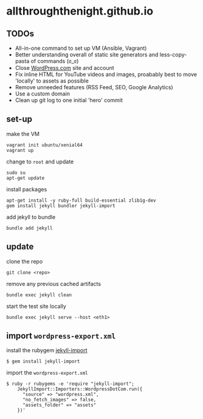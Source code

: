 # allthroughthenight.github.io

## TODOs

* All-in-one command to set up VM (Ansible, Vagrant)
* Better understanding overall of static site generators and less-copy-pasta of commands (ಠ_ಠ)
* Close [WordPress.com](ramblevalley.wordpress.com) site and account
* Fix inline HTML for YouTube videos and images, proabably best to move 'locally' to assets as possible
* Remove unneeded features (RSS Feed, SEO, Google Analytics)
* Use a custom domain
* Clean up git log to one initial 'hero' commit

## set-up

make the VM
```
vagrant init ubuntu/xenial64
vagrant up
```

change to `root` and update
```
sudo su
apt-get update
```

install packages
```
apt-get install -y ruby-full build-essential zlib1g-dev
gem install jekyll bundler jekyll-import
```

add jekyll to bundle
```
bundle add jekyll
```

## update

clone the repo
```
git clone <repo>
```

remove any previous cached artifacts
```
bundle exec jekyll clean
```

start the test site locally
```
bundle exec jekyll serve --host <eth1>
```

## import `wordpress-export.xml`

install the rubygem [jekyll-import](https://import.jekyllrb.com/docs/installation/)
```
$ gem install jekyll-import
```

import the `wordpress-export.xml`
```
$ ruby -r rubygems -e 'require "jekyll-import";
    JekyllImport::Importers::WordpressDotCom.run({
      "source" => "wordpress.xml",
      "no_fetch_images" => false,
      "assets_folder" => "assets"
    })'
```

